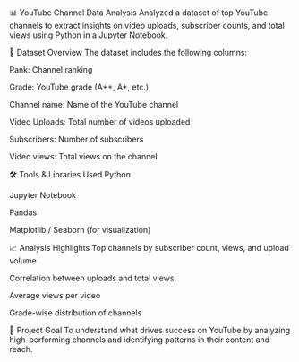 📊 YouTube Channel Data Analysis
Analyzed a dataset of top YouTube channels to extract insights on video uploads, subscriber counts, and total views using Python in a Jupyter Notebook.

📁 Dataset Overview
The dataset includes the following columns:

Rank: Channel ranking

Grade: YouTube grade (A++, A+, etc.)

Channel name: Name of the YouTube channel

Video Uploads: Total number of videos uploaded

Subscribers: Number of subscribers

Video views: Total views on the channel

 
🛠 Tools & Libraries Used
Python

Jupyter Notebook

Pandas

Matplotlib / Seaborn (for visualization)

📈 Analysis Highlights
Top channels by subscriber count, views, and upload volume

Correlation between uploads and total views

Average views per video

Grade-wise distribution of channels

📌 Project Goal
To understand what drives success on YouTube by analyzing high-performing channels and identifying patterns in their content and reach.
